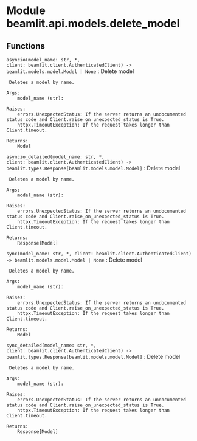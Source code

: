 Module beamlit.api.models.delete_model
======================================

Functions
---------

`asyncio(model_name: str, *, client: beamlit.client.AuthenticatedClient) ‑> beamlit.models.model.Model | None`
:   Delete model
    
     Deletes a model by name.
    
    Args:
        model_name (str):
    
    Raises:
        errors.UnexpectedStatus: If the server returns an undocumented status code and Client.raise_on_unexpected_status is True.
        httpx.TimeoutException: If the request takes longer than Client.timeout.
    
    Returns:
        Model

`asyncio_detailed(model_name: str, *, client: beamlit.client.AuthenticatedClient) ‑> beamlit.types.Response[beamlit.models.model.Model]`
:   Delete model
    
     Deletes a model by name.
    
    Args:
        model_name (str):
    
    Raises:
        errors.UnexpectedStatus: If the server returns an undocumented status code and Client.raise_on_unexpected_status is True.
        httpx.TimeoutException: If the request takes longer than Client.timeout.
    
    Returns:
        Response[Model]

`sync(model_name: str, *, client: beamlit.client.AuthenticatedClient) ‑> beamlit.models.model.Model | None`
:   Delete model
    
     Deletes a model by name.
    
    Args:
        model_name (str):
    
    Raises:
        errors.UnexpectedStatus: If the server returns an undocumented status code and Client.raise_on_unexpected_status is True.
        httpx.TimeoutException: If the request takes longer than Client.timeout.
    
    Returns:
        Model

`sync_detailed(model_name: str, *, client: beamlit.client.AuthenticatedClient) ‑> beamlit.types.Response[beamlit.models.model.Model]`
:   Delete model
    
     Deletes a model by name.
    
    Args:
        model_name (str):
    
    Raises:
        errors.UnexpectedStatus: If the server returns an undocumented status code and Client.raise_on_unexpected_status is True.
        httpx.TimeoutException: If the request takes longer than Client.timeout.
    
    Returns:
        Response[Model]